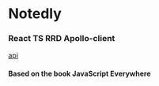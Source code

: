  # Notedly
 
 ### React TS RRD Apollo-client 
  [api](https://github.com/Lor1ann/notedly-api-pet)

#### Based on the book JavaScript Everywhere

